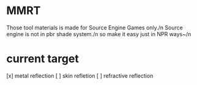 # MMRT
Those tool materials is made for Source Engine Games only./n
Source engine is not in pbr shade system./n
so make it easy just in NPR ways~/n
# current target
[x] metal reflection
[ ] skin refletion
[ ] refractive reflection
